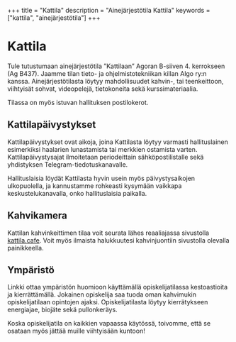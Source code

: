 +++
title = "Kattila"
description = "Ainejärjestötila Kattila"
keywords = ["kattila", "ainejärjestötila"]
+++

# Kattila

Tule tutustumaan ainejärjestötila ”Kattilaan” Agoran
B-siiven 4. kerrokseen (Ag B437). Jaamme tilan tieto- ja
ohjelmistotekniikan killan Algo ry:n kanssa. Ainejärjestötilasta
löytyy mahdollisuudet kahvin-, tai teenkeittoon, viihtyisät sohvat,
videopelejä, tietokoneita sekä kurssimateriaalia.

Tilassa on myös istuvan hallituksen postilokerot.

## Kattilapäivystykset

Kattilapäivystykset ovat aikoja, joina Kattilasta löytyy varmasti
hallituslainen esimerkiksi haalarien lunastamista tai merkkien
ostamista varten. Kattilapäivystysajat ilmoitetaan periodeittain
sähköpostilistalle sekä yhdistyksen Telegram-tiedotuskanavalle.

Hallituslaisia löydät Kattilasta hyvin usein myös päivystysaikojen
ulkopuolella, ja kannustamme rohkeasti kysymään vaikkapa
keskustelukanavalla, onko hallituslaisia paikalla.

## Kahvikamera

Kattilan kahvinkeittimen tilaa voit seurata lähes reaaliajassa
sivustolla [kattila.cafe](https://kattila.cafe/). Voit myös ilmaista
halukkuutesi kahvinjuontiin sivustolla olevalla painikkeella.

## Ympäristö

Linkki ottaa ympäristön huomioon käyttämällä opiskelijatilassa
kestoastioita ja kierrättämällä. Jokainen opiskelija saa tuoda oman
kahvimukin opiskelijatilaan opintojen ajaksi. Opiskelijatilasta löytyy
kierrätykseen energiajae, biojäte sekä pullonkeräys.

Koska opiskelijatila on kaikkien vapaassa käytössä, toivomme, että se
osataan myös jättää muille viihtyisään kuntoon!
